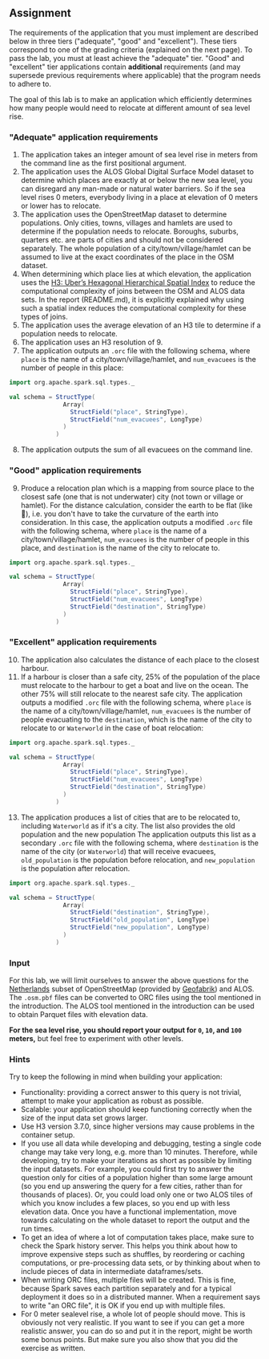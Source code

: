 ## Assignment

The requirements of the application that you must implement are described below
in three tiers ("adequate", "good" and "excellent"). These tiers correspond to
one of the grading criteria (explained on the next page). To pass the lab, you
must at least achieve the "adequate" tier. "Good" and "excellent" tier
applications contain **additional** requirements (and may supersede previous
requirements where applicable) that the program needs to adhere to.

The goal of this lab is to make an application which efficiently determines how many people would need to relocate at different amount of sea level rise. 

### "Adequate" application requirements
1. The application takes an integer amount of sea level rise in meters from the command line as the first positional argument.
2. The application uses the ALOS Global Digital Surface Model dataset to determine which places are exactly at or below the new sea level, you can disregard any man-made or natural water barriers. So if the sea level rises 0 meters, everybody living in a place at elevation of 0 meters or lower has to relocate.
3.  The application uses the OpenStreetMap dataset to determine populations. Only cities, towns, villages and hamlets are used to determine if the population needs to relocate. Boroughs, suburbs, quarters etc. are parts of cities and should not be considered separately. The whole population of a city/town/village/hamlet can be assumed to live at the exact coordinates of the place in the OSM dataset.
4. When determining which place lies at which elevation, the application uses the [H3: Uber’s Hexagonal Hierarchical Spatial Index]
 to reduce the computational complexity of joins between the OSM and ALOS data sets. In the report (README.md), it is explicitly explained why using such a spatial index reduces the computational complexity for these types of joins.
5. The application uses the average elevation of an H3 tile to determine if a population needs to relocate.
6. The application uses an H3 resolution of 9.
7. The application outputs an `.orc` file with the following schema, where `place` is the name of a city/town/village/hamlet, and `num_evacuees` is the number of people in this place:
```scala
import org.apache.spark.sql.types._

val schema = StructType(
               Array(
                 StructField("place", StringType),
                 StructField("num_evacuees", LongType)
               )
             )
```
8. The application outputs the sum of all evacuees on the command line.

### "Good" application requirements

9. Produce a relocation plan which is a mapping from source place to the
    closest safe (one that is not underwater) city (not town or village or
    hamlet). For the distance calculation, consider the earth to be flat (like
    🥞), i.e. you don't have to take the curvature of the earth into
    consideration. In this case, the application outputs a modified `.orc` file
    with the following schema, where `place` is the name of a
    city/town/village/hamlet, `num_evacuees` is the number of people in this
    place, and `destination` is the name of the city to relocate to.

```scala
import org.apache.spark.sql.types._

val schema = StructType(
               Array(
                 StructField("place", StringType),
                 StructField("num_evacuees", LongType)
                 StructField("destination", StringType)
               )
             )
```

### "Excellent" application requirements

10. The application also calculates the distance of each place to the closest
    harbour.
11. If a harbour is closer than a safe city, 25% of the population of the place
    must relocate to the harbour to get a boat and live on the ocean. The other 
    75% will still relocate to the nearest safe city. The application outputs a 
    modified `.orc` file with the following schema, where `place` is the name of 
    a city/town/village/hamlet, `num_evacuees` is the number of people 
    evacuating to the `destination`, which is the name of the city to relocate
    to or `Waterworld` in the case of boat relocation:

```scala
import org.apache.spark.sql.types._

val schema = StructType(
               Array(
                 StructField("place", StringType),
                 StructField("num_evacuees", LongType)
                 StructField("destination", StringType)
               )
             )
```

13. The application produces a list of cities that are to be relocated to,
    including `Waterworld` as if it's a city. The list also provides the old
    population and the new population The application outputs this list as a
    secondary `.orc` file with the following schema, where `destination` is the
    name of the city (or `Waterworld`) that will receive evacuees,
    `old_population` is the population before relocation, and `new_population`
    is the population after relocation.

```scala
import org.apache.spark.sql.types._

val schema = StructType(
               Array(
                 StructField("destination", StringType),
                 StructField("old_population", LongType)
                 StructField("new_population", LongType)
               )
             )
```

### Input

For this lab, we will limit ourselves to answer the above questions for
the [Netherlands] subset of OpenStreetMap (provided by [Geofabrik]) and ALOS.
The `.osm.pbf` files can be converted to ORC files using the tool mentioned in
the introduction. The ALOS tool mentioned in the introduction can be used to
obtain Parquet files with elevation data.

**For the sea level rise, you should report your output for `0`, `10`, and `100`
meters,** but feel free to experiment with other levels.

### Hints

Try to keep the following in mind when building your application:

- Functionality: providing a correct answer to this query is not trivial,
  attempt to make your application as robust as possible.
- Scalable: your application should keep functioning correctly when the size of
  the input data set grows larger.
- Use H3 version 3.7.0, since higher versions may cause problems in the
  container setup.
- If you use all data while developing and debugging, testing a single code
  change may take very long, e.g. more than 10 minutes. Therefore, while
  developing, try to make your iterations as short as possible by limiting the
  input datasets. For example, you could first try to answer the question only
  for cities of a population higher than some large amount (so you end up
  answering the query for a few cities, rather than for thousands of places).
  Or, you could load only one or two ALOS tiles of which you know includes a few
  places, so you end up with less elevation data. Once you have a functional
  implementation, move towards calculating on the whole dataset to report the
  output and the run times.
- To get an idea of where a lot of computation takes place, make sure to check
  the Spark history server. This helps you think about how to improve expensive
  steps such as shuffles, by reordering or caching computations, or
  pre-processing data sets, or by thinking about when to include pieces of data
  in intermediate dataframes/sets.
- When writing ORC files, multiple files will be created. This is fine, because
  Spark saves each partition separately and for a typical deployment it does so 
  in a distributed manner. When a requirement says to write "an ORC file", it is
  OK if you end up with multiple files.
- For 0 meter sealevel rise, a whole lot of people should move. This is obviously not very realistic. If you want to see if you can get a more realistic answer, you can do so and put it in the report, might be worth some bonus points. But make sure you also show that you did the exercise as written.

[Netherlands]: http://download.geofabrik.de/europe/netherlands-latest.osm.pbf
[Geofabrik]: https://geofabrik.de/
[H3: Uber’s Hexagonal Hierarchical Spatial Index]: https://github.com/uber/h3
